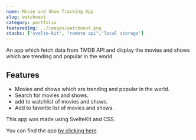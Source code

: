```yaml
---
name: Movie and Show Tracking App
slug: watchnext
category: portfolio
featuredImg: ../images/watchnext.png
stacks: ["svelte-kit", "remote api",'local storage']
---
```


An app which fetch data from TMDB API and display the movies and shows which are trending and popular in the world.

## Features

- Movies and shows which are trending and popular in the world.
- Search for movies and shows.
- add to watchlist of movies and shows.
- Add to favorite list of movies and shows.

This app was made using SvelteKit and CSS.

You can find the app [by clicking here](https://watchnext.vercel.app)
